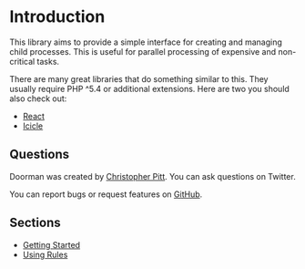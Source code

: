# Introduction

This library aims to provide a simple interface for creating and managing child processes. This is useful for parallel processing of expensive and non-critical tasks.

There are many great libraries that do something similar to this. They usually require PHP ^5.4 or additional extensions. Here are two you should also check out:

- [React](https://github.com/reactphp/child-process)
- [Icicle](https://github.com/icicleio/concurrent)

## Questions

Doorman was created by [Christopher Pitt](https://twitter.com/assertchris). You can ask questions on Twitter.

You can report bugs or request features on [GitHub](https://github.com/asyncphp/doorman/issues).

## Sections

- [Getting Started](getting-started.md)
- [Using Rules](using-rules.md)